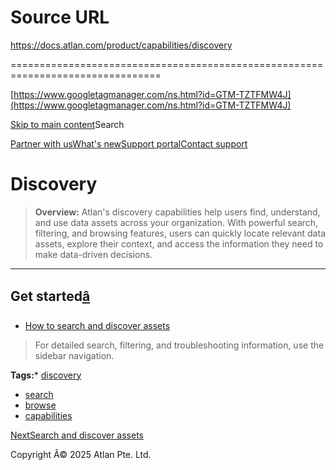 # Source URL
https://docs.atlan.com/product/capabilities/discovery

================================================================================

<!--
canonical: https://docs.atlan.com/product/capabilities/discovery
link-alternate: https://docs.atlan.com/product/capabilities/discovery
meta-description: Find, understand, and use data assets across your organization with powerful search, filtering, and browsing features.
meta-docsearch:docusaurus_tag: docs-default-current
meta-docsearch:language: en
meta-docsearch:version: current
meta-docusaurus_locale: en
meta-docusaurus_tag: docs-default-current
meta-docusaurus_version: current
meta-generator: Docusaurus v3.8.1
meta-og-description: Find, understand, and use data assets across your organization with powerful search, filtering, and browsing features.
meta-og-locale: en
meta-og-title: Discovery | Atlan Documentation
meta-og-url: https://docs.atlan.com/product/capabilities/discovery
meta-twitter:card: summary_large_image
meta-viewport: width=device-width,initial-scale=1
title: Discovery | Atlan Documentation
-->

[https://www.googletagmanager.com/ns.html?id=GTM-TZTFMW4J](https://www.googletagmanager.com/ns.html?id=GTM-TZTFMW4J)

[Skip to main content](#__docusaurus_skipToContent_fallback)Search

[Partner with us](https://docs.google.com/forms/d/e/1FAIpQLScuAIhCm2GS7YFstrOjawbP8J7PUmOynQo7wI2yGCcCyEcVSw/viewform)[What's new](https://shipped.atlan.com/)[Support portal](https://atlan.zendesk.com/auth/v2/login/signin?return_to=https%3A%2F%2Fatlan.zendesk.com%2Fhc%2Fen-us&theme=hc&locale=en-us&brand_id=1900000425113&auth_origin=1900000425113%2Cfalse%2Ctrue)[Contact support](/support/submit-request)

Discovery
=========

> **Overview:** Atlan's discovery capabilities help users find, understand, and use data assets across your organization. With powerful search, filtering, and browsing features, users can quickly locate relevant data assets, explore their context, and access the information they need to make data\-driven decisions.

---

Get started[â](#get-started "Direct link to Get started")
-----------------------------------------------------------

* [How to search and discover assets](/product/capabilities/discovery/how-tos/search-and-discover-assets)

> For detailed search, filtering, and troubleshooting information, use the sidebar navigation.

**Tags:*** [discovery](/tags/discovery)
* [search](/tags/search)
* [browse](/tags/browse)
* [capabilities](/tags/capabilities)

[NextSearch and discover assets](/product/capabilities/discovery/how-tos/search-and-discover-assets)

Copyright Â© 2025 Atlan Pte. Ltd.

